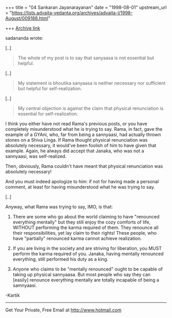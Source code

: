 +++
title = "04 Sankaran Jayanarayanan"
date = "1998-08-01"
upstream_url = "https://lists.advaita-vedanta.org/archives/advaita-l/1998-August/009188.html"

+++
[Archive link](https://lists.advaita-vedanta.org/archives/advaita-l/1998-August/009188.html)

sadananda <sada at ANVIL.NRL.NAVY.MIL> wrote:

[..]

>The whole of my post is to say that sanyaasa is not essential but
helpful.

[..]

>My statement is bhoutika sanyaasa is neither necessary nor sufficient
but
>helpful for self-realization.

[..]

>My central objection is against the claim that physical renunciation is
>essential for self-realization.

I think you either have not read Rama's previous posts, or you have
completely misunderstood what he is trying to say. Rama, in fact, gave
the example of a GYAni, who, far from being a sannyaasi, had actually
thrown stones on a Shiva Linga. If Rama thought physical renunciation
was absolutely necessary, it would've been foolish of him to have given
that example. Again, he always did accept that Janaka, who was not a
sannyaasi, was self-realized.

Then, obviously, Rama couldn't have meant that physical renunciation was
absolutely necessary!

And you must indeed apologize to him: if not for having made a personal
comment, at least for having misunderstood what he was trying to say.

[..]

Anyway, what Rama was trying to say, IMO, is that:

1) There are some who go about the world claiming to have "renounced
everything mentally" but they still enjoy the cozy comforts of life,
WITHOUT performing the karma required of them. They renounce all their
responsibilities, yet lay claim to their rights! These people, who have
"partially" renounced karma cannot achieve realization.

2) If you are living in the society and are striving for liberation, you
MUST perform the karma required of you. Janaka, having mentally
renounced everything, still performed his duty as a king.

3) Anyone who claims to be "mentally renounced" ought to be capable of
taking up physical sannyaasa. But most people who say they can [easily]
renounce everything mentally are totally incapable of being a samnyaasi.

-Kartik

______________________________________________________
Get Your Private, Free Email at http://www.hotmail.com

